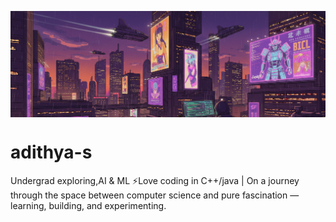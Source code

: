 <p align="center">
  <!-- Display-only crop: adjust the height value to change how much of the bottom is hidden -->
  <div style="width:100%; max-width:1000px; height:170px; overflow:hidden; margin:0 auto;">
    <img src="unnamed.png" alt="Banner" style="width:100%; display:block;" />
  </div>
</p>

# adithya-s
Undergrad exploring,AI & ML ⚡Love coding in C++/java | On a journey through the space between computer science and pure fascination — learning, building, and experimenting.
